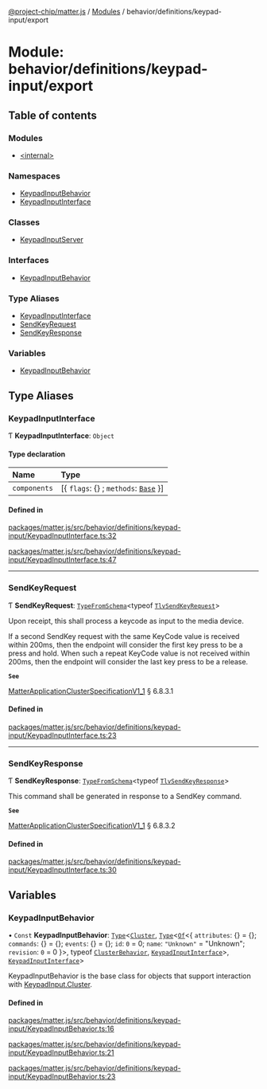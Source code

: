 [@project-chip/matter.js](../README.md) / [Modules](../modules.md) / behavior/definitions/keypad-input/export

# Module: behavior/definitions/keypad-input/export

## Table of contents

### Modules

- [\<internal\>](behavior_definitions_keypad_input_export._internal_.md)

### Namespaces

- [KeypadInputBehavior](behavior_definitions_keypad_input_export.KeypadInputBehavior.md)
- [KeypadInputInterface](behavior_definitions_keypad_input_export.KeypadInputInterface.md)

### Classes

- [KeypadInputServer](../classes/behavior_definitions_keypad_input_export.KeypadInputServer.md)

### Interfaces

- [KeypadInputBehavior](../interfaces/behavior_definitions_keypad_input_export.KeypadInputBehavior-1.md)

### Type Aliases

- [KeypadInputInterface](behavior_definitions_keypad_input_export.md#keypadinputinterface)
- [SendKeyRequest](behavior_definitions_keypad_input_export.md#sendkeyrequest)
- [SendKeyResponse](behavior_definitions_keypad_input_export.md#sendkeyresponse)

### Variables

- [KeypadInputBehavior](behavior_definitions_keypad_input_export.md#keypadinputbehavior)

## Type Aliases

### KeypadInputInterface

Ƭ **KeypadInputInterface**: `Object`

#### Type declaration

| Name | Type |
| :------ | :------ |
| `components` | [\{ `flags`: {} ; `methods`: [`Base`](../interfaces/behavior_definitions_keypad_input_export.KeypadInputInterface.Base.md)  }] |

#### Defined in

[packages/matter.js/src/behavior/definitions/keypad-input/KeypadInputInterface.ts:32](https://github.com/project-chip/matter.js/blob/3adaded6/packages/matter.js/src/behavior/definitions/keypad-input/KeypadInputInterface.ts#L32)

[packages/matter.js/src/behavior/definitions/keypad-input/KeypadInputInterface.ts:47](https://github.com/project-chip/matter.js/blob/3adaded6/packages/matter.js/src/behavior/definitions/keypad-input/KeypadInputInterface.ts#L47)

___

### SendKeyRequest

Ƭ **SendKeyRequest**: [`TypeFromSchema`](tlv_export.md#typefromschema)\<typeof [`TlvSendKeyRequest`](cluster_export.KeypadInput.md#tlvsendkeyrequest)\>

Upon receipt, this shall process a keycode as input to the media device.

If a second SendKey request with the same KeyCode value is received within 200ms, then the endpoint will consider
the first key press to be a press and hold. When such a repeat KeyCode value is not received within 200ms, then the
endpoint will consider the last key press to be a release.

**`See`**

[MatterApplicationClusterSpecificationV1_1](../interfaces/spec_export.MatterApplicationClusterSpecificationV1_1.md) § 6.8.3.1

#### Defined in

[packages/matter.js/src/behavior/definitions/keypad-input/KeypadInputInterface.ts:23](https://github.com/project-chip/matter.js/blob/3adaded6/packages/matter.js/src/behavior/definitions/keypad-input/KeypadInputInterface.ts#L23)

___

### SendKeyResponse

Ƭ **SendKeyResponse**: [`TypeFromSchema`](tlv_export.md#typefromschema)\<typeof [`TlvSendKeyResponse`](cluster_export.KeypadInput.md#tlvsendkeyresponse)\>

This command shall be generated in response to a SendKey command.

**`See`**

[MatterApplicationClusterSpecificationV1_1](../interfaces/spec_export.MatterApplicationClusterSpecificationV1_1.md) § 6.8.3.2

#### Defined in

[packages/matter.js/src/behavior/definitions/keypad-input/KeypadInputInterface.ts:30](https://github.com/project-chip/matter.js/blob/3adaded6/packages/matter.js/src/behavior/definitions/keypad-input/KeypadInputInterface.ts#L30)

## Variables

### KeypadInputBehavior

• `Const` **KeypadInputBehavior**: [`Type`](../interfaces/behavior_cluster_export.ClusterBehavior.Type.md)\<[`Cluster`](../interfaces/cluster_export.KeypadInput.Cluster.md), [`Type`](../interfaces/behavior_cluster_export.ClusterBehavior.Type.md)\<[`Of`](../interfaces/cluster_export.ClusterType.Of.md)\<\{ `attributes`: {} = \{}; `commands`: {} = \{}; `events`: {} = \{}; `id`: ``0`` = 0; `name`: ``"Unknown"`` = "Unknown"; `revision`: ``0`` = 0 }\>, typeof [`ClusterBehavior`](behavior_cluster_export.ClusterBehavior.md), [`KeypadInputInterface`](behavior_definitions_keypad_input_export.md#keypadinputinterface)\>, [`KeypadInputInterface`](behavior_definitions_keypad_input_export.md#keypadinputinterface)\>

KeypadInputBehavior is the base class for objects that support interaction with [KeypadInput.Cluster](cluster_export.KeypadInput.md#cluster).

#### Defined in

[packages/matter.js/src/behavior/definitions/keypad-input/KeypadInputBehavior.ts:16](https://github.com/project-chip/matter.js/blob/3adaded6/packages/matter.js/src/behavior/definitions/keypad-input/KeypadInputBehavior.ts#L16)

[packages/matter.js/src/behavior/definitions/keypad-input/KeypadInputBehavior.ts:21](https://github.com/project-chip/matter.js/blob/3adaded6/packages/matter.js/src/behavior/definitions/keypad-input/KeypadInputBehavior.ts#L21)

[packages/matter.js/src/behavior/definitions/keypad-input/KeypadInputBehavior.ts:23](https://github.com/project-chip/matter.js/blob/3adaded6/packages/matter.js/src/behavior/definitions/keypad-input/KeypadInputBehavior.ts#L23)
